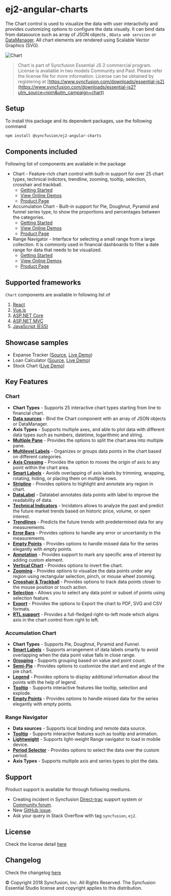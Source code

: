 # ej2-angular-charts
The Chart control is used to visualize the data with user interactivity and provides customizing options to configure the data visually. It can bind data from  datasource such as array of JSON objects , `OData web services` or
[DataManager](http://ej2.syncfusion.com/angular/documentation/data?utm_source=npm&utm_campaign=chart). All chart elements are rendered using Scalable Vector Graphics (SVG).

![Chart](https://ej2.syncfusion.com/products/images/chart/readme.gif)

> Chart is part of Syncfusion Essential JS 2 commercial program. License is available in two models Community and Paid. Please refer the license file for more information. License can be obtained by registering at [https://www.syncfusion.com/downloads/essential-js2](https://www.syncfusion.com/downloads/essential-js2?utm_source=npm&utm_campaign=chart)


## Setup
To install this package and its dependent packages, use the following command

```sh
npm install @syncfusion/ej2-angular-charts
```

## Components included

Following list of components are available in the package
*	Chart - Feature-rich chart control with built-in support for over 25 chart types, technical indictors, trendline, zooming, tooltip, selection, crosshair and trackball.
      *	[Getting Started](https://ej2.syncfusion.com/angular/documentation/chart/getting-started.html)
      *	[View Online Demos](https://ej2.syncfusion.com/angular/demos/#/material/chart/line)
      *	[Product Page](https://www.syncfusion.com/angular-ui-components/charts/)
*	Accumulation Chart - Built-in support for Pie, Doughnut, Pyramid and funnel series type, to show the proportions and percentages between the categories.
      *	[Getting Started](https://ej2.syncfusion.com/angular/documentation/accumulation-chart/getting-started.html)
      *	[View Online Demos](https://ej2.syncfusion.com/angular/demos/#/material/chart/default-pie)
      *	[Product Page](https://www.syncfusion.com/angular-ui-components/charts/)
*	Range Navigator - Interface for selecting a small range from a large collection. It is commonly used in financial dashboards to filter a date range for data that needs to be visualized.
      *	[Getting Started](https://ej2.syncfusion.com/angular/documentation/rangenavigator/getting-started.html)
      *	[View Online Demos](https://ej2.syncfusion.com/angular/demos/#/material/rangenavigator/default)
      *	[Product Page](https://www.syncfusion.com/angular-ui-components/range-selector/)

## Supported frameworks
 `Chart` components are available in following list of    
    
  1. [React](https://github.com/syncfusion/ej2-react-ui-components/tree/master/components/charts?utm_source=npm&utm_campaign=chart)
  2. [Vue.js](https://github.com/syncfusion/ej2-vue-ui-components/tree/master/components/charts?utm_source=npm&utm_campaign=chart)
  3. [ASP.NET Core](https://aspdotnetcore.syncfusion.com/Chart/Line#/material)
  4. [ASP.NET MVC](https://aspnetmvc.syncfusion.com/Chart/Line#/material)
  5. [JavaScript (ES5)](https://www.syncfusion.com/javascript-ui-controls/charts)

## Showcase samples

* Expanse Tracker ([Source](https://github.com/syncfusion/ej2-sample-ng-expensetracker), [Live Demo](https://ej2.syncfusion.com/showcase/angular/expensetracker/#/dashboard?utm_source=npm&utm_campaign=chart))
* Loan Calculator ([Source](https://github.com/syncfusion/ej2-sample-ng-loancalculator), [Live Demo](https://ej2.syncfusion.com/showcase/angular/loancalculator/?utm_source=npm&utm_campaign=chart))
* Stock Chart ([Live Demo](https://ej2.syncfusion.com/showcase/angular/stockchart/#/stockChart/?utm_source=npm&utm_campaign=chart))


## Key Features

### Chart
   * **Chart Types** - Supports 25 interactive chart types starting from line to financial chart.
   * [**Data sources**](https://ej2.syncfusion.com/angular/demos/?utm_source=npm&utm_campaign=chart#/material/chart/local-data) - Bind the Chart component with an array of JSON objects or DataManager.
   * **Axis Types** - Supports multiple axes, and able to plot data with different data types such as numbers, datetime, logarithmic and string.
   * [**Multiple Pane**](https://ej2.syncfusion.com/angular/demos/?utm_source=npm&utm_campaign=chart#/material/chart/candle) - Provides the options to split the chart area into multiple pane.
   * [**Multilevel Labels**](https://ej2.syncfusion.com/angular/demos/?utm_source=npm&utm_campaign=chart#/material/chart/multi-level-label) - Organizes or groups data points in the chart based on different categories.
   * [**Axis Crossing**](https://ej2.syncfusion.com/angular/demos/?utm_source=npm&utm_campaign=chart#/material/chart/axes-crossing) - Provides the option to moves the origin of axis to any point within the chart area.
   * [**Smart Labels**](https://ej2.syncfusion.com/angular/demos/?utm_source=npm&utm_campaign=chart#/material/chart/smart-axis-labels) - Avoids overlapping of axis labels by trimming, wrapping, rotating, hiding, or placing them on multiple rows.
   * [**Stripline**](https://ej2.syncfusion.com/angular/demos/?utm_source=npm&utm_campaign=chart#/material/chart/stripline) - Provides options to highlight and annotate any region in chart.
   * [**DataLabel**](https://ej2.syncfusion.com/angular/demos/?utm_source=npm&utm_campaign=chart#/material/chart/datalabel-template) - Datalabel annotates data points with label to improve the readability of data.
   * [**Technical Indicators**](https://ej2.syncfusion.com/angular/demos/?utm_source=npm&utm_campaign=chart#/material/chart/adindicator) - Incidators allows to analyze the past and predict the future market trends based on historic price, volume, or open interest.
   * [**Trendlines**](https://ej2.syncfusion.com/angular/demos/?utm_source=npm&utm_campaign=chart#/material/chart/trend-lines) - Predicts the future trends with predetermined data for any measurements.
   * [**Error Bars**](https://ej2.syncfusion.com/angular/demos/?utm_source=npm&utm_campaign=chart#/material/chart/error-bar) - Provides options to handle any error or uncertainity in the measurements.
   * [**Empty Points**](https://ej2.syncfusion.com/angular/demos/?utm_source=npm&utm_campaign=chart#/material/chart/empty-point) - Provides options to handle missed data for the series elegantly with empty points.
   * [**Annotation**](https://ej2.syncfusion.com/angular/demos/?utm_source=npm&utm_campaign=chart#/material/chart/annotation) - Provides support to mark any specific area of interest by adding custom element.
   * [**Vertical Chart**](https://ej2.syncfusion.com/angular/demos/?utm_source=npm&utm_campaign=chart#/material/chart/vertical-chart) - Provides options to invert the chart.
   * [**Zooming**](https://ej2.syncfusion.com/angular/demos/?utm_source=npm&utm_campaign=chart#/material/chart/zooming) - Provides options to visualize the data points under any region using rectangular selection, pinch, or mouse wheel zooming.
   * [**Crosshair & Trackball**](https://ej2.syncfusion.com/angular/demos/?utm_source=npm&utm_campaign=chart#/material/chart/crosshair) - Provides options to track data points closer to the mouse position or touch action.
   * [**Selection**](https://ej2.syncfusion.com/angular/demos/?utm_source=npm&utm_campaign=chart#/material/chart/range-selection) - Allows you to select any data point or subset of points using selection feature.
   * [**Export**](https://ej2.syncfusion.com/angular/demos/?utm_source=npm&utm_campaign=chart#/material/chart/export) - Provides the options to Export the chart to  PDF, SVG and CSV formats.
   * [**RTL support**](https://ej2.syncfusion.com/angular/demos/?utm_source=npm&utm_campaign=chart#/material/chart/inversed) - Provides a full-fledged right-to-left mode which aligns axis in the chart control from right to left.
   
### Accumulation Chart
   * **Chart Types** - Supports Pie, Doughnut, Pyramid and Funnel.
   * [**Smart Labels**](https://ej2.syncfusion.com/angular/demos/?utm_source=npm&utm_campaign=chart#/material/chart/smart-labels) - Supports arrangement of data labels smartly to avoid overlapping when the data point value falls in close range.
   * [**Grouping**](https://ej2.syncfusion.com/angular/demos/?utm_source=npm&utm_campaign=chart#/material/chart/grouping) - Supports grouping based on value and point count.
   * [**Semi-Pie**](https://ej2.syncfusion.com/angular/demos/?utm_source=npm&utm_campaign=chart#/material/chart/semi-pie) - Provides options to customize the start and end angle of the pie chart.
   * [**Legend**](https://ej2.syncfusion.com/angular/demos/?utm_source=npm&utm_campaign=chart#/material/chart/default-doughnut) - Provides options to display additional information about the points with the help of legend.
   * [**Tooltip**](https://ej2.syncfusion.com/angular/demos/?utm_source=npm&utm_campaign=chart#/material/chart/doughnut) - Supports interactive features like tooltip, selection and explode.
   * [**Empty Points**](https://ej2.syncfusion.com/angular/demos/?utm_source=npm&utm_campaign=chart#/material/chart/pie-empty-point) - Provides options to handle missed data for the series elegantly with empty points.

### Range Navigator
   * **Data sources** - Supports local binding and remote data source.
   * [**Tooltip**](https://ej2.syncfusion.com/angular/demos/?utm_source=npm&utm_campaign=chart#/material/rangenavigator/default) - Supports interactive features such as tooltip and animation.
   * [**Lightweight**](https://ej2.syncfusion.com/angular/demos/?utm_source=npm&utm_campaign=chart#/material/rangenavigator/light-weight) - Supports light-weight Range navigator to load in mobile device.
   * [**Period Selector**](https://ej2.syncfusion.com/angular/demos/?utm_source=npm&utm_campaign=chart#/material/rangenavigator/period-default) - Provides options to select the data over the custom period.
   * **Axis Types** - Supports multiple axis and series types to plot the data.

## Support
  Product support is available for through following mediums.

* Creating incident in Syncfusion [Direct-trac](https://www.syncfusion.com/support/directtrac/incidents?utm_source=npm&utm_campaign=chart) support system or [Community forum](https://www.syncfusion.com/forums/angular-js2?utm_source=npm&utm_campaign=chart).
* New [GitHub issue](https://github.com/syncfusion/ej2-angular-ui-components/issues/new).
* Ask your query in Stack Overflow with tag `syncfusion`, `ej2`.

## License

Check the license detail [here](https://github.com/syncfusion/ej2-angular-ui-components/blob/master/license)

## Changelog

Check the changelog [here](https://github.com/syncfusion/ej2-angular-ui-components/blob/master/components/charts/CHANGELOG.md)

© Copyright 2018 Syncfusion, Inc. All Rights Reserved. The Syncfusion Essential Studio license and copyright applies to this distribution.